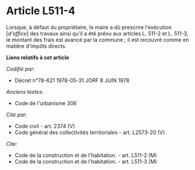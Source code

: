 # Article L511-4

Lorsque, à défaut du propriétaire, le maire a dû prescrire l'exécution [*d'office*] des travaux ainsi qu'il a été prévu aux
articles L. 511-2 et L. 511-3, le montant des frais est avancé par la commune ; il est recouvré comme en matière d'impôts
directs.

**Liens relatifs à cet article**

_Codifié par_:

  - Décret n°78-621 1978-05-31 JORF 8 JUIN 1978

_Anciens textes_:

  - Code de l'urbanisme 306

_Cité par_:

  - Code civil - art. 2374 (V)
  - Code général des collectivités territoriales - art. L2573-20 (V)

_Cite_:

  - Code de la construction et de l'habitation. - art. L511-2 (M)
  - Code de la construction et de l'habitation. - art. L511-3 (M)
